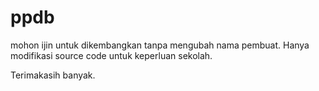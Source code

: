 # ppdb
mohon ijin untuk dikembangkan tanpa mengubah nama pembuat. Hanya modifikasi source code untuk keperluan sekolah. 

Terimakasih banyak.
